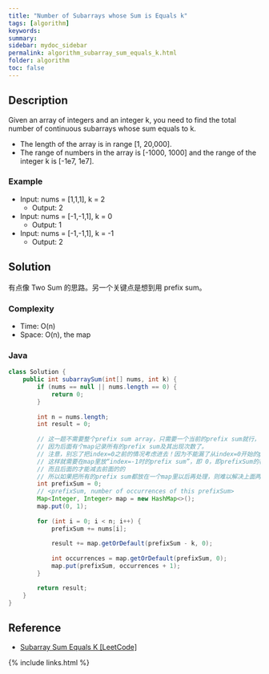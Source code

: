 ```yaml
---
title: "Number of Subarrays whose Sum is Equals k"
tags: [algorithm]
keywords:
summary:
sidebar: mydoc_sidebar
permalink: algorithm_subarray_sum_equals_k.html
folder: algorithm
toc: false
---
```


## Description
Given an array of integers and an integer k, you need to find the total number of continuous subarrays whose sum equals to k.
* The length of the array is in range [1, 20,000].
* The range of numbers in the array is [-1000, 1000] and the range of the integer k is [-1e7, 1e7].

### Example
* Input: nums = [1,1,1], k = 2
  * Output: 2
* Input: nums = [-1,-1,1], k = 0
  * Output: 1
* Input: nums = [-1,-1,1], k = -1
  * Output: 2

## Solution
有点像 Two Sum 的思路。另一个关键点是想到用 prefix sum。




### Complexity
* Time: O(n)
* Space: O(n), the map

### Java
```java
class Solution {
    public int subarraySum(int[] nums, int k) {
        if (nums == null || nums.length == 0) {
            return 0;
        }
        
        int n = nums.length;
        int result = 0;
        
        // 这一题不需要整个prefix sum array，只需要一个当前的prefix sum就行，
        // 因为后面有个map记录所有的prefix sum及其出现次数了。
        // 注意，别忘了把index=0之前的情况考虑进去！因为不能漏了从index=0开始的prefix sum，
        // 这样就需要在map里放“index=-1时的prefix sum”，即 0，即prefixSum的初始值，如下：
        // 而且后面的才能减去前面的的
        // 所以如果把所有的prefix sum都放在一个map里以后再处理，则难以解决上面两个问题。好办法是从左到右在走的过程中就做了
        int prefixSum = 0;
        // <prefixSum, number of occurrences of this prefixSum>
        Map<Integer, Integer> map = new HashMap<>();
        map.put(0, 1);
        
        for (int i = 0; i < n; i++) {
            prefixSum += nums[i]; 
            
            result += map.getOrDefault(prefixSum - k, 0);
            
            int occurrences = map.getOrDefault(prefixSum, 0);
            map.put(prefixSum, occurrences + 1);
        }

        return result;
    }
}
```

## Reference
* [Subarray Sum Equals K [LeetCode]](https://leetcode.com/problems/subarray-sum-equals-k/description/)

{% include links.html %}
